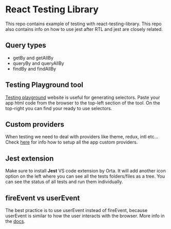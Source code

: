 # React Testing Library

This repo contains example of testing with react-testing-library.
This repo also contains info on how to use jest after RTL and jest are closely related.

## Query types

- getBy and getAllBy
- queryBy and queryAllBy
- findBy and findAllBy

## Testing Playground tool

[Testing playground](https://testing-playground.com/) website is useful for generating selectors. Paste your app html code from the browser to the top-left section of the tool. On the top-right you can find your ready to use selectors.

## Custom providers

When testing we need to deal with providers like theme, redux, intl etc...
Check [here](https://testing-library.com/docs/react-testing-library/setup#custom-render) for info how to setup all the app custom providers.

## Jest extension

Make sure to install **Jest** VS code extension by Orta. It will add another icon option on the left where you can see all the tests folders/files as a tree. You can see the status of all tests and run them individually.

## fireEvent vs userEvent

The best practice is to use userEvent instead of fireEvent, because userEvent is similar to how the user interacts with the browser. More info in the [docs](https://testing-library.com/docs/user-event/intro/#difference-to-fireevent).
